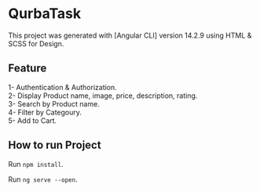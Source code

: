 # QurbaTask

This project was generated with [Angular CLI] version 14.2.9 using HTML & SCSS for Design.

## Feature

1- Authentication & Authorization.<br>
2- Display Product name, image, price, description, rating.<br>
3- Search by Product name.<br>
4- Filter by Categoury.<br>
5- Add to Cart.<br>


## How to run Project

Run `npm install`.

Run `ng serve --open`.
